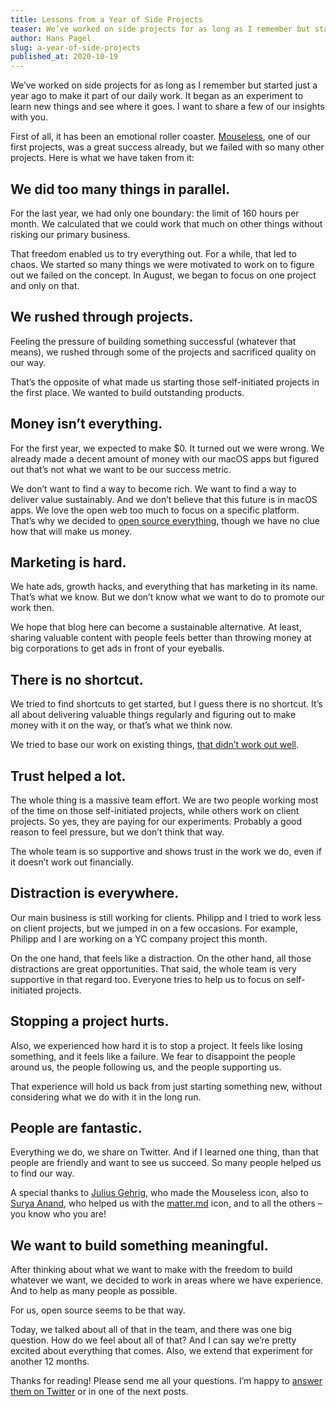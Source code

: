 ```yaml
---
title: Lessons from a Year of Side Projects
teaser: We’ve worked on side projects for as long as I remember but started just a year ago to make it part of our daily work. I want to share a few of our insights with you.
author: Hans Pagel
slug: a-year-of-side-projects
published_at: 2020-10-19
---
```


We’ve worked on side projects for as long as I remember but started just a year ago to make it part of our daily work. It began as an experiment to learn new things and see where it goes. I want to share a few of our insights with you.

First of all, it has been an emotional roller coaster. [Mouseless](https://mouseless.app), one of our first projects, was a great success already, but we failed with so many other projects. Here is what we have taken from it:

## We did too many things in parallel.
For the last year, we had only one boundary: the limit of 160 hours per month. We calculated that we could work that much on other things without risking our primary business.

That freedom enabled us to try everything out. For a while, that led to chaos. We started so many things we were motivated to work on to figure out we failed on the concept. In August, we began to focus on one project and only on that.

## We rushed through projects.
Feeling the pressure of building something successful (whatever that means), we rushed through some of the projects and sacrificed quality on our way.

That’s the opposite of what made us starting those self-initiated projects in the first place. We wanted to build outstanding products.

## Money isn’t everything.
For the first year, we expected to make $0. It turned out we were wrong. We already made a decent amount of money with our macOS apps but figured out that’s not what we want to be our success metric.

We don’t want to find a way to become rich. We want to find a way to deliver value sustainably. And we don’t believe that this future is in macOS apps. We love the open web too much to focus on a specific platform. That’s why we decided to [open source everything](https://blog.ueber.io/post/share-everything/), though we have no clue how that will make us money.

## Marketing is hard.
We hate ads, growth hacks, and everything that has marketing in its name. That’s what we know. But we don’t know what we want to do to promote our work then.

We hope that blog here can become a sustainable alternative. At least, sharing valuable content with people feels better than throwing money at big corporations to get ads in front of your eyeballs.

## There is no shortcut.
We tried to find shortcuts to get started, but I guess there is no shortcut. It’s all about delivering valuable things regularly and figuring out to make money with it on the way, or that’s what we think now.

We tried to base our work on existing things, [that didn’t work out well](/post/stopping-a-project/).

## Trust helped a lot.
The whole thing is a massive team effort. We are two people working most of the time on those self-initiated projects, while others work on client projects. So yes, they are paying for our experiments. Probably a good reason to feel pressure, but we don’t think that way.

The whole team is so supportive and shows trust in the work we do, even if it doesn’t work out financially.

## Distraction is everywhere.
Our main business is still working for clients. Philipp and I tried to work less on client projects, but we jumped in on a few occasions. For example, Philipp and I are working on a YC company project this month.

On the one hand, that feels like a distraction. On the other hand, all those distractions are great opportunities. That said, the whole team is very supportive in that regard too. Everyone tries to help us to focus on self-initiated projects.

## Stopping a project hurts.
Also, we experienced how hard it is to stop a project. It feels like losing something, and it feels like a failure. We fear to disappoint the people around us, the people following us, and the people supporting us.

That experience will hold us back from just starting something new, without considering what we do with it in the long run.

## People are fantastic.
Everything we do, we share on Twitter. And if I learned one thing, than that people are friendly and want to see us succeed. So many people helped us to find our way.

A special thanks to [Julius Gehrig](https://twitter.com/juliusgehrig), who made the Mouseless icon, also to [Surya Anand](https://twitter.com/suryaannd), who helped us with the [matter.md](https://matter.md) icon, and to all the others – you know who you are!

## We want to build something meaningful.
After thinking about what we want to make with the freedom to build whatever we want, we decided to work in areas where we have experience. And to help as many people as possible.

For us, open source seems to be that way.

Today, we talked about all of that in the team, and there was one big question. How do we feel about all of that? And I can say we’re pretty excited about everything that comes. Also, we extend that experiment for another 12 months.

Thanks for reading! Please send me all your questions. I’m happy to [answer them on Twitter](https://twitter.com/hanspagel) or in one of the next posts.

